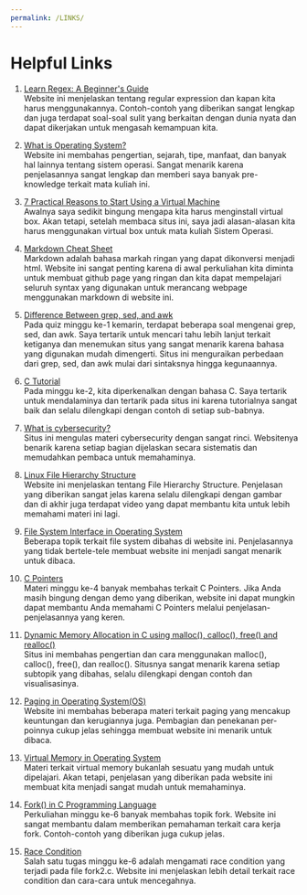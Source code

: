 ```yaml
---
permalink: /LINKS/
---
```


# Helpful Links

1. [Learn Regex: A Beginner's Guide](https://www.sitepoint.com/learn-regex/)<br>
Website ini menjelaskan tentang regular expression dan kapan kita harus menggunakannya. Contoh-contoh yang diberikan sangat lengkap dan juga terdapat soal-soal sulit yang berkaitan dengan dunia nyata dan dapat dikerjakan untuk mengasah kemampuan kita.

2. [What is Operating System?](https://www.guru99.com/operating-system-tutorial.html)<br>
Website ini membahas pengertian, sejarah, tipe, manfaat, dan banyak hal lainnya tentang sistem operasi. Sangat menarik karena penjelasannya sangat lengkap dan memberi saya banyak pre-knowledge terkait mata kuliah ini.

3. [7 Practical Reasons to Start Using a Virtual Machine](https://www.makeuseof.com/tag/reasons-start-using-virtual-machine/)<br>
Awalnya saya sedikit bingung mengapa kita harus menginstall virtual box. Akan tetapi, setelah membaca situs ini, saya jadi alasan-alasan kita harus menggunakan virtual box untuk mata kuliah Sistem Operasi.

4. [Markdown Cheat Sheet](https://www.markdownguide.org/cheat-sheet/)<br>
Markdown adalah bahasa markah ringan yang dapat dikonversi menjadi html. Website ini sangat penting karena di awal perkuliahan kita diminta untuk membuat github page yang ringan dan kita dapat mempelajari seluruh syntax yang digunakan untuk merancang webpage menggunakan markdown di website ini.

5. [Difference Between grep, sed, and awk ](https://www.baeldung.com/linux/grep-sed-awk-differences)<br>
Pada quiz minggu ke-1 kemarin, terdapat beberapa soal mengenai grep, sed, dan awk. Saya tertarik untuk mencari tahu lebih lanjut terkait ketiganya dan menemukan situs yang sangat menarik karena bahasa yang digunakan mudah dimengerti. Situs ini menguraikan perbedaan dari grep, sed, dan awk mulai dari sintaksnya hingga kegunaannya.

6. [C Tutorial](https://www.w3schools.in/c-tutorial/)<br>
Pada minggu ke-2, kita diperkenalkan dengan bahasa C. Saya tertarik untuk mendalaminya dan tertarik pada situs ini karena tutorialnya sangat baik dan selalu dilengkapi dengan contoh di setiap sub-babnya.

7. [What is cybersecurity?](https://www.ibm.com/topics/cybersecurity)<br>
Situs ini mengulas materi cybersecurity dengan sangat rinci. Websitenya benarik karena setiap bagian dijelaskan secara sistematis dan memudahkan pembaca untuk memahaminya.

8. [Linux File Hierarchy Structure](https://www.geeksforgeeks.org/linux-file-hierarchy-structure/)<br>
Website ini menjelaskan tentang File Hierarchy Structure. Penjelasan yang diberikan sangat jelas karena selalu dilengkapi dengan gambar dan di akhir juga terdapat video yang dapat membantu kita untuk lebih memahami materi ini lagi.

9. [File System Interface in Operating System](https://www.w3schools.in/operating-system-tutorial/file-system-interface/)<br>
Beberapa topik terkait file system dibahas di website ini. Penjelasannya yang tidak bertele-tele membuat website ini menjadi sangat menarik untuk dibaca.

10. [C Pointers](https://www.programiz.com/c-programming/c-pointers)<br>
Materi minggu ke-4 banyak membahas terkait C Pointers. Jika Anda masih bingung dengan demo yang diberikan, website ini dapat mungkin dapat membantu Anda memahami C Pointers melalui penjelasan-penjelasannya yang keren.

11. [Dynamic Memory Allocation in C using malloc(), calloc(), free() and realloc()](https://www.geeksforgeeks.org/dynamic-memory-allocation-in-c-using-malloc-calloc-free-and-realloc/)<br>
Situs ini membahas pengertian dan cara menggunakan malloc(), calloc(), free(), dan realloc(). Situsnya sangat menarik karena setiap subtopik yang dibahas, selalu dilengkapi dengan contoh dan visualisasinya.

12. [Paging in Operating System(OS)](https://www.guru99.com/paging-in-operating-system.html)<br>
Website ini membahas beberapa materi terkait paging yang mencakup keuntungan dan kerugiannya juga. Pembagian dan penekanan per-poinnya cukup jelas sehingga membuat website ini menarik untuk dibaca.

13. [Virtual Memory in Operating System](https://www.geeksforgeeks.org/virtual-memory-in-operating-system/)<br>
Materi terkait virtual memory bukanlah sesuatu yang mudah untuk dipelajari. Akan tetapi, penjelasan yang diberikan pada website ini membuat kita menjadi sangat mudah untuk memahaminya.

14. [Fork() in C Programming Language](https://www.section.io/engineering-education/fork-in-c-programming-language/)<br>
Perkuliahan minggu ke-6 banyak membahas topik fork. Website ini sangat membantu dalam memberikan pemahaman terkait cara kerja fork. Contoh-contoh yang diberikan juga cukup jelas.

15. [Race Condition](https://searchstorage.techtarget.com/definition/race-condition)<br>
Salah satu tugas minggu ke-6 adalah mengamati race condition yang terjadi pada file fork2.c. Website ini menjelaskan lebih detail terkait race condition dan cara-cara untuk mencegahnya.